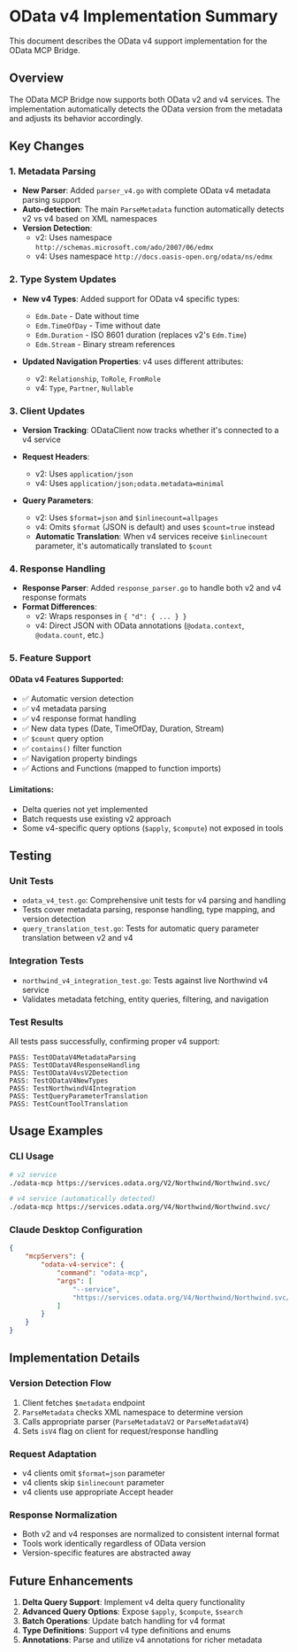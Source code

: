 # OData v4 Implementation Summary

This document describes the OData v4 support implementation for the OData MCP Bridge.

## Overview

The OData MCP Bridge now supports both OData v2 and v4 services. The implementation automatically detects the OData version from the metadata and adjusts its behavior accordingly.

## Key Changes

### 1. Metadata Parsing

- **New Parser**: Added `parser_v4.go` with complete OData v4 metadata parsing support
- **Auto-detection**: The main `ParseMetadata` function automatically detects v2 vs v4 based on XML namespaces
- **Version Detection**: 
  - v2: Uses namespace `http://schemas.microsoft.com/ado/2007/06/edmx`
  - v4: Uses namespace `http://docs.oasis-open.org/odata/ns/edmx`

### 2. Type System Updates

- **New v4 Types**: Added support for OData v4 specific types:
  - `Edm.Date` - Date without time
  - `Edm.TimeOfDay` - Time without date
  - `Edm.Duration` - ISO 8601 duration (replaces v2's `Edm.Time`)
  - `Edm.Stream` - Binary stream references

- **Updated Navigation Properties**: v4 uses different attributes:
  - v2: `Relationship`, `ToRole`, `FromRole`
  - v4: `Type`, `Partner`, `Nullable`

### 3. Client Updates

- **Version Tracking**: ODataClient now tracks whether it's connected to a v4 service
- **Request Headers**: 
  - v2: Uses `application/json`
  - v4: Uses `application/json;odata.metadata=minimal`

- **Query Parameters**:
  - v2: Uses `$format=json` and `$inlinecount=allpages`
  - v4: Omits `$format` (JSON is default) and uses `$count=true` instead
  - **Automatic Translation**: When v4 services receive `$inlinecount` parameter, it's automatically translated to `$count`

### 4. Response Handling

- **Response Parser**: Added `response_parser.go` to handle both v2 and v4 response formats
- **Format Differences**:
  - v2: Wraps responses in `{ "d": { ... } }`
  - v4: Direct JSON with OData annotations (`@odata.context`, `@odata.count`, etc.)

### 5. Feature Support

#### OData v4 Features Supported:
- ✅ Automatic version detection
- ✅ v4 metadata parsing
- ✅ v4 response format handling
- ✅ New data types (Date, TimeOfDay, Duration, Stream)
- ✅ `$count` query option
- ✅ `contains()` filter function
- ✅ Navigation property bindings
- ✅ Actions and Functions (mapped to function imports)

#### Limitations:
- Delta queries not yet implemented
- Batch requests use existing v2 approach
- Some v4-specific query options (`$apply`, `$compute`) not exposed in tools

## Testing

### Unit Tests
- `odata_v4_test.go`: Comprehensive unit tests for v4 parsing and handling
- Tests cover metadata parsing, response handling, type mapping, and version detection
- `query_translation_test.go`: Tests for automatic query parameter translation between v2 and v4

### Integration Tests
- `northwind_v4_integration_test.go`: Tests against live Northwind v4 service
- Validates metadata fetching, entity queries, filtering, and navigation

### Test Results
All tests pass successfully, confirming proper v4 support:
```
PASS: TestODataV4MetadataParsing
PASS: TestODataV4ResponseHandling  
PASS: TestODataV4vsV2Detection
PASS: TestODataV4NewTypes
PASS: TestNorthwindV4Integration
PASS: TestQueryParameterTranslation
PASS: TestCountToolTranslation
```

## Usage Examples

### CLI Usage
```bash
# v2 service
./odata-mcp https://services.odata.org/V2/Northwind/Northwind.svc/

# v4 service (automatically detected)
./odata-mcp https://services.odata.org/V4/Northwind/Northwind.svc/
```

### Claude Desktop Configuration
```json
{
    "mcpServers": {
        "odata-v4-service": {
            "command": "odata-mcp",
            "args": [
                "--service",
                "https://services.odata.org/V4/Northwind/Northwind.svc/"
            ]
        }
    }
}
```

## Implementation Details

### Version Detection Flow
1. Client fetches `$metadata` endpoint
2. `ParseMetadata` checks XML namespace to determine version
3. Calls appropriate parser (`ParseMetadataV2` or `ParseMetadataV4`)
4. Sets `isV4` flag on client for request/response handling

### Request Adaptation
- v4 clients omit `$format=json` parameter
- v4 clients skip `$inlinecount` parameter  
- v4 clients use appropriate Accept header

### Response Normalization
- Both v2 and v4 responses are normalized to consistent internal format
- Tools work identically regardless of OData version
- Version-specific features are abstracted away

## Future Enhancements

1. **Delta Query Support**: Implement v4 delta query functionality
2. **Advanced Query Options**: Expose `$apply`, `$compute`, `$search`
3. **Batch Operations**: Update batch handling for v4 format
4. **Type Definitions**: Support v4 type definitions and enums
5. **Annotations**: Parse and utilize v4 annotations for richer metadata